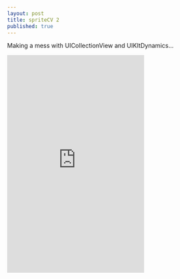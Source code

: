```yaml
---
layout: post
title: spriteCV 2
published: true
---
```


Making a mess with UICollectionView and UIKItDynamics...  


<iframe src="https://player.vimeo.com/video/137281160?color=ffffff&title=0&byline=0&portrait=0" width="320" height="508" frameborder="0" webkitallowfullscreen mozallowfullscreen allowfullscreen></iframe>

